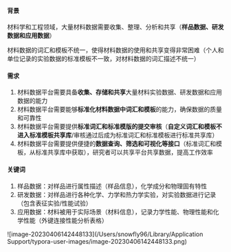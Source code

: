 #### 背景

材料学和工程领域，大量材料数据需要收集、整理、分析和共享（**样品数据、研发数据和应用数据**）

材料数据的词汇和模板不统一，使得材料数据的使用和共享变得非常困难（个人和单位记录的实验数据的标准模板不一致，对材料数据的词汇描述不统一）

#### 需求

1. 材料数据平台需要具备**收集、存储和共享**大量材料实验数据、研发数据和应用数据的能力
2. 材料数据平台需要能够**标准化材料数据中词汇和模板**的能力，确保数据的质量和可靠性
3. 材料数据平台需要提供**标准词汇和标准模版的提交审核**（**自定义词汇和模板不进入标准模板共享库**/审核通过后成为标准词汇和标准模板进行标准共享库）
4. 材料数据平台需要提供便捷的**数据查询、筛选和可视化等接口**（标准词汇和模板，从标准共享库中获取），研究者可以共享平台共享数据，提高工作效率

#### 关键词

1. 样品数据：对样品进行属性描述（样品信息），化学成分和物理固有特性
2. 研发数据：对样品进行各种化学、力学和热力学实验，对实验数据进行记录（包含表征实验/性能试验）
3. 应用数据：材料被用于实际场景（材料信息），记录力学性能、物理性能和化学性能（外键连接性能分析表格）

![image-20230406142448133](/Users/snowfly96/Library/Application Support/typora-user-images/image-20230406142448133.png)





